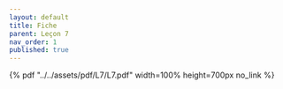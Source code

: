 ```yaml
---
layout: default
title: Fiche
parent: Leçon 7
nav_order: 1
published: true
---
```


{% pdf "../../assets/pdf/L7/L7.pdf" width=100% height=700px no_link %}

